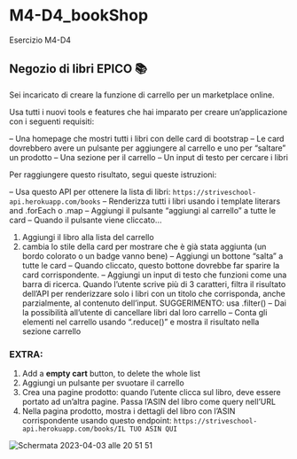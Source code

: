 # M4-D4_bookShop
Esercizio M4-D4
## Negozio di libri EPICO 📚

Sei incaricato di creare la funzione di carrello per un marketplace online.

Usa tutti i nuovi tools e features che hai imparato per creare un’applicazione con i seguenti requisiti:

– Una homepage che mostri tutti i libri con delle card di bootstrap
– Le card dovrebbero avere un pulsante per aggiungere al carrello e uno per “saltare” un prodotto
– Una sezione per il carrello
– Un input di testo per cercare i libri

Per raggiungere questo risultato, segui queste istruzioni:

– Usa questo API per ottenere la lista di libri: `https://striveschool-api.herokuapp.com/books`
– Renderizza tutti i libri usando i template literars and .forEach o .map
– Aggiungi il pulsante “aggiungi al carrello” a tutte le card
– Quando il pulsante viene cliccato…
1. Aggiungi il libro alla lista del carrello
2. cambia lo stile della card per mostrare che è già stata aggiunta (un bordo colorato o un badge vanno bene)
– Aggiungi un bottone “salta” a tutte le card
– Quando cliccato, questo bottone dovrebbe far sparire la card corrispondente.
– Aggiungi un input di testo che funzioni come una barra di ricerca. Quando l’utente scrive più di 3 caratteri, filtra il risultato dell’API per renderizzare solo i libri con un titolo che corrisponda, anche parzialmente, al contenuto dell’input. SUGGERIMENTO: usa .filter()
– Dai la possibilità all’utente di cancellare libri dal loro carrello
– Conta gli elementi nel carrello usando “.reduce()” e mostra il risultato nella sezione carrello

### EXTRA:

1. Add a **empty cart** button, to delete the whole list
2. Aggiungi un pulsante per svuotare il carrello
3. Crea una pagine prodotto: quando l’utente clicca sul libro, deve essere portato ad un’altra pagine. Passa l’ASIN del libro come query nell’URL
4. Nella pagina prodotto, mostra i dettagli del libro con l’ASIN corrispondente usando questo endpoint: `https://striveschool-api.herokuapp.com/books/IL TUO ASIN QUI`

![Schermata 2023-04-03 alle 20 51 51](https://user-images.githubusercontent.com/117526559/229600488-ebf11c29-fd49-4f7f-8553-ef23e4f83c04.png)
